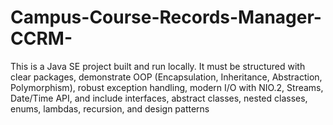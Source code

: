 # Campus-Course-Records-Manager-CCRM-
This is a Java SE project built and run locally. It must be structured with clear packages, demonstrate OOP (Encapsulation, Inheritance, Abstraction, Polymorphism), robust exception handling, modern I/O with NIO.2, Streams, Date/Time API, and include interfaces, abstract classes, nested classes, enums, lambdas, recursion, and design patterns
